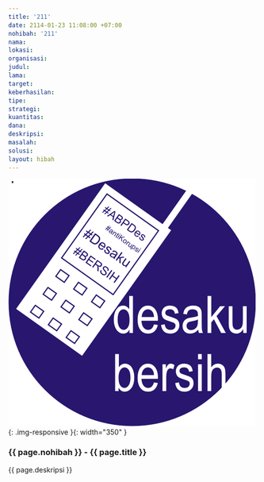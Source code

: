 ```yaml
---
title: '211'
date: 2114-01-23 11:08:00 +07:00
nohibah: '211'
nama:
lokasi:
organisasi:
judul:
lama:
target:
keberhasilan:
tipe:
strategi:
kuantitas:
dana:
deskripsi:
masalah:
solusi:
layout: hibah
---
```


![211](/static/img/hibahcms/211.png){: .img-responsive }{: width="350" }

### {{ page.nohibah }} - {{ page.title }}

{{ page.deskripsi }}
